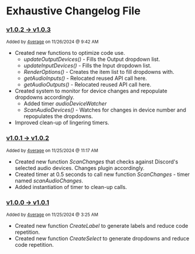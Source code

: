 # Exhaustive Changelog File

### **<ins>v1.0.2 -> v1.0.3</ins>**
<sub> Added by [4verage](https://www.github.com/4verage/) on 11/26/2024 @ 9:42 AM </sub>

  + Created new functions to optimize code use.
    - *updateOutputDevices()* - Fills the Output dropdown list.
    - *updateInputDevices()* - Fills the Input dropdown list.
    - *RenderOptions()* - Creates the item list to fill dropdowns with.
    - *getAudioInputs()* - Relocated reused API call here.
    - *getAudioOutputs()* - Relocated reused API call here.
  + Created system to monitor for device changes and repopulate dropdowns accordingly.
    - Added timer *audioDeviceWatcher*
    - *ScanAudioDevices()* - Watches for changes in device number and repopulates the dropdowns.
  + Improved clean-up of lingering timers.

### **<ins>v1.0.1 -> v1.0.2</ins>**
<sub> Added by [4verage](https://www.github.com/4verage/) on 11/25/2024 @ 11:17 AM </sub>

  + Created new function *ScanChanges* that checks against Discord's selected audio devices. Changes plugin accordingly.
  + Created timer at 0.5 seconds to call new function *ScanChanges* - timer named *scanAudioChanges*.
  + Added instantiation of timer to clean-up calls.

### **<ins>v1.0.0 -> v1.0.1</ins>**
<sub> Added by [4verage](https://www.github.com/4verage/) on 11/25/2024 @ 3:25 AM </sub>

  + Created new function *CreateLabel* to generate labels and reduce code repetition.
  + Created new function *CreateSelect* to generate dropdowns and reduce code repetition.
